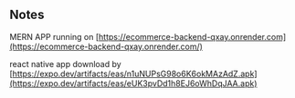 ## Notes

MERN APP running on [https://ecommerce-backend-qxay.onrender.com](https://ecommerce-backend-qxay.onrender.com/)

react native app download by [https://expo.dev/artifacts/eas/n1uNUPsG98o6K6okMAzAdZ.apk](https://expo.dev/artifacts/eas/eUK3pvDd1h8EJ6oWhDqJAA.apk)
